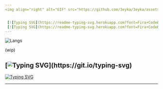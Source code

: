 ```yaml
---
<img align="right" alt="GIF" src="https://github.com/3eyka/3eyka/assets/71324677/2b668cf1-7c66-44e0-99c9-05979215db15" width="260px" margin="1px"/>


 [![Typing SVG](https://readme-typing-svg.herokuapp.com?font=Fira+Code&size=27&pause=1000&color=F700B0&center=false&vCenter=false&random=false&width=435&lines=hanabi)](https://git.io/typing-svg)
 [![Typing SVG](https://readme-typing-svg.herokuapp.com?font=Fira+Code&size=27&duration=1&pause=1&color=FF8BF527&random=false&width=435&lines=h+a+n+a+b+i;s+p+a+r+k+l+e;%E3%81%AF%E3%81%AA%E3%81%B3%5B%E8%8A%B1+%E7%81%AB%5D+)](https://git.io/typing-svg)
---
```


![Langs](https://img.shields.io/badge/-Py%20%7C%20Go%20%7C%20C%20%7C%20C%23-%230079C1?style=for-the-badge&color=ffffff&logo=educative&logoColor=d1007a)

(wip)

[![Typing SVG](https://readme-typing-svg.herokuapp.com?font=Fira+Code&size=1&pause=1000&color=36BCF700&random=false&width=1&height=70&lines=.)](https://git.io/typing-svg)
---
[![Typing SVG](https://readme-typing-svg.herokuapp.com?font=Fira+Code&size=27&duration=1&pause=1&color=FF8BF527&random=false&width=435&lines=h+a+n+a+b+i;s+p+a+r+k+l+e;%E3%81%AF%E3%81%AA%E3%81%B3%5B%E8%8A%B1+%E7%81%AB%5D+)](https://git.io/typing-svg)

---
